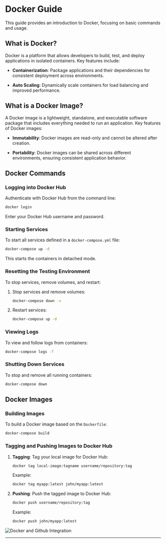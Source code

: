 # Docker Guide

This guide provides an introduction to Docker, focusing on basic commands and usage.

## What is Docker?

Docker is a platform that allows developers to build, test, and deploy applications in isolated containers. Key features include:

- **Containerization**: Package applications and their dependencies for consistent deployment across environments.

- **Auto Scaling**: Dynamically scale containers for load balancing and improved performance.

## What is a Docker Image?

A Docker image is a lightweight, standalone, and executable software package that includes everything needed to run an application. Key features of Docker images:

- **Immutability**: Docker images are read-only and cannot be altered after creation.

- **Portability**: Docker images can be shared across different environments, ensuring consistent application behavior.

## Docker Commands

### Logging into Docker Hub

Authenticate with Docker Hub from the command line:

```bash
docker login
```

Enter your Docker Hub username and password.

### Starting Services

To start all services defined in a `docker-compose.yml` file:

```bash
docker-compose up -d
```

This starts the containers in detached mode.

### Resetting the Testing Environment

To stop services, remove volumes, and restart:

1. Stop services and remove volumes:

    ```bash
    docker-compose down -v
    ```

2. Restart services:

    ```bash
    docker-compose up -d
    ```

### Viewing Logs

To view and follow logs from containers:

```bash
docker-compose logs -f
```

### Shutting Down Services

To stop and remove all running containers:

```bash
docker-compose down
```

## Docker Images

### Building Images

To build a Docker image based on the `Dockerfile`:

```bash
docker-compose build
```

### Tagging and Pushing Images to Docker Hub

1. **Tagging**: Tag your local image for Docker Hub:

    ```bash
    docker tag local-image:tagname username/repository:tag
    ```

    Example:

    ```bash
    docker tag myapp:latest john/myapp:latest
    ```

2. **Pushing**: Push the tagged image to Docker Hub:

    ```bash
    docker push username/repository:tag
    ```

    Example:

    ```bash
    docker push john/myapp:latest
    ```

![Docker and Github Integration](https://i.ytimg.com/vi/k13j5aKtuDU/maxresdefault.jpg)

---